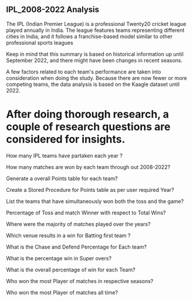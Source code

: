 ## IPL_2008-2022 Analysis
The IPL (Indian Premier League) is a professional Twenty20 cricket league played annually in India. 
The league features teams representing different cities in India, and it follows a franchise-based model similar to other professional sports leagues

Keep in mind that this summary is based on historical information up until September 2022, and there might have been changes in recent seasons.

A few factors related to each team's performance are taken into consideration when doing the study. Because there are now fewer or more competing teams, the data analysis is based on the Kaagle dataset until 2022.

 # After doing thorough research, a couple of research questions are considered for insights.
  
  How many IPL teams have partaken each year ?
  
  How many matches are won by each team through out 2008-2022?
  
  Generate a overall Points table for each team?
  
  Create a Stored Procedure for Points table as per user required Year?
  
  List the teams that have simultaneously won both the toss and the game?
  
  Percentage of Toss and match Winner with respect to Total Wins?
  
  Where were the majority of matches played over the years?
  
  Which venue results in a win for Batting first team ?
  
  What is the Chase and Defend Percentage for Each team?
  
  What is the percentage win in Super overs?
  
  What is the overall percentage of win for each Team?
  
  Who won the most Player of matches in respective seasons?
  
  Who won the most Player of matches all time?


